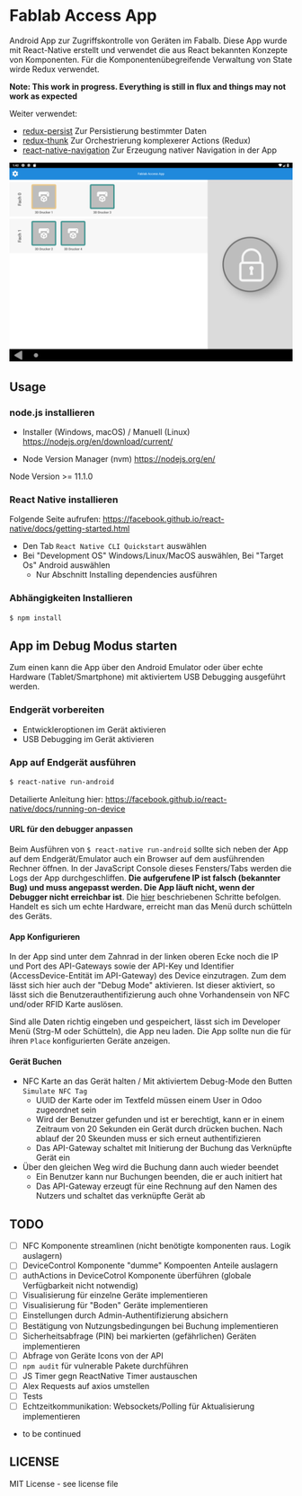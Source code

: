 # Fablab Access App
Android App zur Zugriffskontrolle von Geräten im Fabalb. Diese App wurde mit React-Native erstellt und verwendet die aus
React bekannten Konzepte von Komponenten. Für die Komponentenübegreifende Verwaltung von State wirde Redux verwendet.

**Note: This work in progress. Everything is still in flux and things may not work as expected**

Weiter verwendet:
* [redux-persist](https://github.com/rt2zz/redux-persist) Zur Persistierung bestimmter Daten
* [redux-thunk](https://github.com/reduxjs/redux-thunk) Zur Orchestrierung komplexerer Actions (Redux)
* [react-native-navigation](https://github.com/wix/react-native-navigation) Zur Erzeugung nativer Navigation in der App

![App Screenshot](/AppScreenshot1.png?raw=true "App Screenshot")

## Usage

### node.js installieren
* Installer (Windows, macOS) / Manuell (Linux)
https://nodejs.org/en/download/current/

* Node Version Manager (nvm)
https://nodejs.org/en/

Node Version >= 11.1.0

### React Native installieren

Folgende Seite aufrufen: https://facebook.github.io/react-native/docs/getting-started.html
* Den Tab `React Native CLI Quickstart` auswählen
* Bei "Development OS" Windows/Linux/MacOS auswählen, Bei "Target Os" Android auswählen
  * Nur Abschnitt Installing dependencies ausführen 
  
### Abhängigkeiten Installieren

```bash
$ npm install
```

## App im Debug Modus starten
Zum einen kann die App über den Android Emulator oder über echte Hardware (Tablet/Smartphone) mit aktiviertem USB 
Debugging ausgeführt werden.

### Endgerät vorbereiten
* Entwickleroptionen im Gerät aktivieren
* USB Debugging im Gerät aktivieren

### App auf Endgerät ausführen
```bash
$ react-native run-android
```

Detailierte Anleitung hier: https://facebook.github.io/react-native/docs/running-on-device

#### URL für den debugger anpassen
Beim Ausführen von `$ react-native run-android` sollte sich neben der App auf dem Endgerät/Emulator auch ein Browser auf 
dem ausführenden Rechner öffnen. In der JavaScript Console dieses Fensters/Tabs werden die Logs der App durchgeschliffen. 
**Die aufgerufene IP ist falsch (bekannter Bug) und muss angepasst werden. Die App läuft nicht, wenn der Debugger nicht
erreichbar ist**. 
Die [hier](https://github.com/facebook/react-native/issues/17910#issuecomment-418096271) beschriebenen Schritte befolgen.
Handelt es sich um echte Hardware, erreicht man das Menü durch schütteln des Geräts.

#### App Konfigurieren
In der App sind unter dem Zahnrad in der linken oberen Ecke noch die IP und Port des API-Gateways sowie der API-Key und
Identifier (AccessDevice-Entität im API-Gateway) des Device einzutragen. Zum dem lässt sich hier auch der "Debug Mode"
aktivieren. Ist dieser aktiviert, so lässt sich die Benutzerauthentifizierung auch ohne Vorhandensein von NFC und/oder
RFID Karte auslösen.

Sind alle Daten richtig eingeben und gespeichert, lässt sich im Developer Menü (Strg-M oder Schütteln), die App neu laden.
Die App sollte nun die für ihren `Place` konfigurierten Geräte anzeigen.

#### Gerät Buchen
* NFC Karte an das Gerät halten / Mit aktiviertem Debug-Mode den Butten `Simulate NFC Tag`
  * UUID der Karte oder im Textfeld müssen einem User in Odoo zugeordnet sein
  * Wird der Benutzer gefunden und ist er berechtigt, kann er in einem Zeitraum von 20 Sekunden ein Gerät durch drücken 
    buchen. Nach ablauf der 20 Skeunden muss er sich erneut authentifizieren
  * Das API-Gateway schaltet mit Initierung der Buchung das Verknüpfte Gerät ein
* Über den gleichen Weg wird die Buchung dann auch wieder beendet
  * Ein Benutzer kann nur Buchungen beenden, die er auch initiert hat
  * Das API-Gateway erzeugt für eine Rechnung auf den Namen des Nutzers und schaltet das verknüpfte Gerät ab

## TODO
- [ ] NFC Komponente streamlinen (nicht benötigte komponenten raus. Logik auslagern)
- [ ] DeviceControl Komponente "dumme" Kompoenten Anteile auslagern
- [ ] authActions in DeviceCotrol Komponente überführen (globale Verfügbarkeit nicht notwendig)
- [ ] Visualisierung für einzelne Geräte implementieren
- [ ] Visualisierung für "Boden" Geräte implementieren
- [ ] Einstellungen durch Admin-Authentifizierung absichern
- [ ] Bestätigung von Nutzungsbedingungen bei Buchung implementieren
- [ ] Sicherheitsabfrage (PIN) bei markierten (gefährlichen) Geräten implementieren
- [ ] Abfrage von Geräte Icons von der API
- [ ] `npm audit` für vulnerable Pakete durchführen
- [ ] JS Timer gegn ReactNative Timer austauschen
- [ ] Alex Requests auf axios umstellen
- [ ] Tests
- [ ] Echtzeitkommunikation:  Websockets/Polling für Aktualisierung implementieren
- to be continued

## LICENSE
MIT License - see license file
